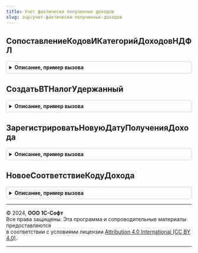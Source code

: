 ```yaml
---
title: Учет фактически полученных доходов
slug: zup/учет-фактически-полученных-доходов
---
```



## СопоставлениеКодовИКатегорийДоходовНДФЛ
<details style="margin: 1em 0; padding: 0.5em; border: 1px solid #ccc; border-radius: 6px;">

<summary style="font-weight: bold; cursor: pointer;">Описание, пример вызова</summary>

```bsl

// Возвращает Таблицу соответствия КодовДоходаНДФЛ, Категории начисления (для кода дохода 4800) и Категории дохода
// Если заполнен параметр КодДоходаНДФЛ тип СправочникСсылка.ВидыДоходовНДФЛ, то соответствие будет возвращено только
// для этого кода.
//
Функция СопоставлениеКодовИКатегорийДоходовНДФЛ(КодДоходаНДФЛ = Неопределено) Экспорт
```

Пример вызова
```bsl
Результат = УчетФактическиПолученныхДоходов.СопоставлениеКодовИКатегорийДоходовНДФЛ(КодДоходаНДФЛ);
```
</details>

## СоздатьВТНалогУдержанный
<details style="margin: 1em 0; padding: 0.5em; border: 1px solid #ccc; border-radius: 6px;">

<summary style="font-weight: bold; cursor: pointer;">Описание, пример вызова</summary>

```bsl

// Формирует временную таблицу "ВТНалогУдержанный" со сведениями об удержанном НДФЛ,
// с заполненной датой выплаты учтенных доходов.
//
// Параметры:
//   МенеджерВременныхТаблиц - МенеджерВременныхТаблиц, в котором будет создана временная таблица
//   ИсточникНДФЛ            - Запрос - источник данных о НДФЛ: запрос с текстом получения таблицы налога и установленными
//                                    параметрами
//                           - ТаблицаЗначений, ТабличнаяЧасть - источник данных о НДФЛ, описание колонок
//                                    см. Документ.ВедомостьНаВыплатуЗарплатыВКассу.НДФЛ
//   ДатаПолученияДохода     - Дата   - уточненная дата получения доходов
//   ИмяВТ                   - Строка - имя создаваемой временной таблицы.
//
Процедура СоздатьВТНалогУдержанный(МенеджерВременныхТаблиц, ИсточникНДФЛ, ДатаПолученияДохода, ИмяВТ = "ВТНалогУдержанный") Экспорт
```

Пример вызова
```bsl
УчетФактическиПолученныхДоходов.СоздатьВТНалогУдержанный(МенеджерВременныхТаблиц, ИсточникНДФЛ, ДатаПолученияДохода, ИмяВТ);
```
</details>

## ЗарегистрироватьНовуюДатуПолученияДохода
<details style="margin: 1em 0; padding: 0.5em; border: 1px solid #ccc; border-radius: 6px;">

<summary style="font-weight: bold; cursor: pointer;">Описание, пример вызова</summary>

```bsl

// Переносит ранее зарегистрированный доход на новую дату получения дохода
// Параметры:
//		Регистратор - ДокументСсылка - документ выплаты
//		МенеджерВременныхТаблиц - МенеджерВременныхТаблиц - должен содержать временные таблицы
//      	ВТСписокСотрудников, с данными о выплатах вида:
//				ФизическоеЛицо: должно быть непустым
//          	СуммаВыплаты.
//          	ДокументОснование, необязательная
//          	СтатьяФинансирования, необязательная
//          	СтатьяРасходов, необязательная
//          	СуммаНачисленная, необязательная
//          	СуммаВыплаченная, необязательная,
//			Если колонки СуммаНачисленная, СуммаВыплаченная отсутствуют, возможная частичная выплата не будет учтена.
//		Движения - коллекция движений регистратора.
//		ДатаВыплаты - дата - новая дата получения дохода.
//		ДатаОперации - дата - дата, которой будет зарегистрировано движение.
//		Отказ - признак отказа от заполнения движений.
//
Процедура ЗарегистрироватьНовуюДатуПолученияДохода(Регистратор, Движения, МенеджерВременныхТаблиц, ДатаВыплаты, ДатаОперации, Отказ , Записывать = Ложь) Экспорт
```

Пример вызова
```bsl
УчетФактическиПолученныхДоходов.ЗарегистрироватьНовуюДатуПолученияДохода(Регистратор, Движения, МенеджерВременныхТаблиц, ДатаВыплаты, ДатаОперации, Отказ, Записывать);
```
</details>

## НовоеСоответствиеКодуДохода
<details style="margin: 1em 0; padding: 0.5em; border: 1px solid #ccc; border-radius: 6px;">

<summary style="font-weight: bold; cursor: pointer;">Описание, пример вызова</summary>

```bsl

Процедура НовоеСоответствиеКодуДохода(ТаблицаСоответствий, КодДохода, ОсновнаяКатегория, ДополнительныеКатегории = Неопределено, КатегорияНачисления = Неопределено) Экспорт
```

Пример вызова
```bsl
УчетФактическиПолученныхДоходов.НовоеСоответствиеКодуДохода(ТаблицаСоответствий, КодДохода, ОсновнаяКатегория, ДополнительныеКатегории, КатегорияНачисления);
```
</details>

---

© 2024, **ООО 1С-Софт**  
Все права защищены. Эта программа и сопроводительные материалы предоставляются  
в соответствии с условиями лицензии [Attribution 4.0 International (CC BY 4.0)](https://creativecommons.org/licenses/by/4.0/legalcode).

---
